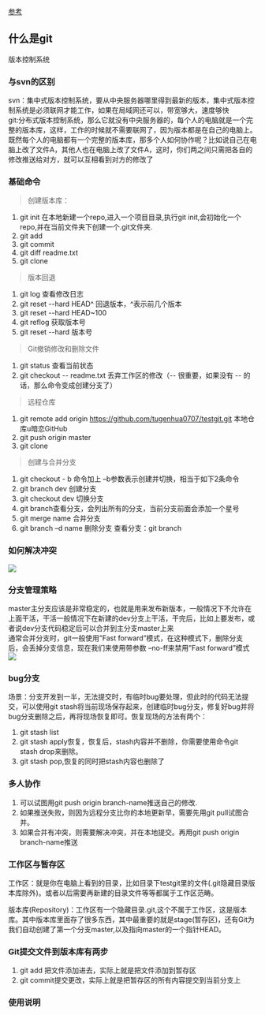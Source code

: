 [参考](https://blog.csdn.net/free_wind22/article/details/50967723)
## 什么是git
版本控制系统
### 与svn的区别
svn：集中式版本控制系统，要从中央服务器哪里得到最新的版本，集中式版本控制系统是必须联网才能工作，如果在局域网还可以，带宽够大，速度够快  
git:分布式版本控制系统，那么它就没有中央服务器的，每个人的电脑就是一个完整的版本库，这样，工作的时候就不需要联网了，因为版本都是在自己的电脑上。既然每个人的电脑都有一个完整的版本库，那多个人如何协作呢？比如说自己在电脑上改了文件A，其他人也在电脑上改了文件A，这时，你们两之间只需把各自的修改推送给对方，就可以互相看到对方的修改了

### 基础命令
>创建版本库： 
1. git init  在本地新建一个repo,进入一个项目目录,执行git init,会初始化一个repo,并在当前文件夹下创建一个.git文件夹. 
2. git add 
3. git commit  
4. git diff readme.txt 
2. git clone  
 
> 版本回退
1. git log 查看修改日志
2. git reset  --hard HEAD^ 回退版本，^表示前几个版本
3. git reset  --hard HEAD~100
4. git reflog 获取版本号
5. git reset  --hard   版本号

>Git撤销修改和删除文件
1. git status  查看当前状态
2. git checkout  --  readme.txt  丢弃工作区的修改（-- 很重要，如果没有 -- 的话，那么命令变成创建分支了）  

> 远程仓库
1. git remote add origin https://github.com/tugenhua0707/testgit.git  本地仓库u暗恋GitHub
2. git push origin master
3. git clone

> 创建与合并分支
1. git checkout - b 命令加上 –b参数表示创建并切换，相当于如下2条命令
2. git branch dev  创建分支
3. git checkout dev  切换分支
4. git branch查看分支，会列出所有的分支，当前分支前面会添加一个星号
5. git merge name  合并分支
6. git branch –d name 删除分支
查看分支：git branch

### 如何解决冲突
![](http://p6m5e5j2t.bkt.clouddn.com/18-4-5/24399765.jpg)

### 分支管理策略
master主分支应该是非常稳定的，也就是用来发布新版本，一般情况下不允许在上面干活，干活一般情况下在新建的dev分支上干活，干完后，比如上要发布，或者说dev分支代码稳定后可以合并到主分支master上来  
通常合并分支时，git一般使用”Fast forward”模式，在这种模式下，删除分支后，会丢掉分支信息，现在我们来使用带参数 –no-ff来禁用”Fast forward”模式
![](http://p6m5e5j2t.bkt.clouddn.com/18-4-5/78718507.jpg)

### bug分支
场景：分支开发到一半，无法提交时，有临时bug要处理，但此时的代码无法提交，可以使用git stash将当前现场保存起来，创建临时bug分支，修复好bug并将bug分支删除之后，再将现场恢复即可。恢复现场的方法有两个：
1. git stash list
2. git stash apply恢复，恢复后，stash内容并不删除，你需要使用命令git stash drop来删除。
3. git stash pop,恢复的同时把stash内容也删除了

### 多人协作
1. 可以试图用git push origin branch-name推送自己的修改.
2. 如果推送失败，则因为远程分支比你的本地更新早，需要先用git pull试图合并。
3. 如果合并有冲突，则需要解决冲突，并在本地提交。再用git push origin branch-name推送

### 工作区与暂存区
工作区：就是你在电脑上看到的目录，比如目录下testgit里的文件(.git隐藏目录版本库除外)。或者以后需要再新建的目录文件等等都属于工作区范畴。

版本库(Repository)：工作区有一个隐藏目录.git,这个不属于工作区，这是版本库。其中版本库里面存了很多东西，其中最重要的就是stage(暂存区)，还有Git为我们自动创建了第一个分支master,以及指向master的一个指针HEAD。

### Git提交文件到版本库有两步
1. git add 把文件添加进去，实际上就是把文件添加到暂存区  
2. git commit提交更改，实际上就是把暂存区的所有内容提交到当前分支上


### 使用说明
